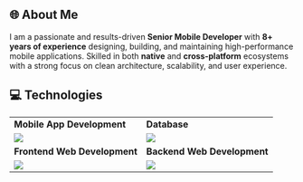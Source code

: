 <link rel="stylesheet" type="text/css" href="style.css">

## 🌐 About Me
I am a passionate and results-driven **Senior Mobile Developer** with **8+ years of experience** designing, building, and maintaining high-performance mobile applications. Skilled in both **native** and **cross-platform** ecosystems with a strong focus on clean architecture, scalability, and user experience.

## 💻 Technologies
 
<table>
<tr>
	<td><strong>Mobile App Development</strong></td>
	<td><strong>Database</strong></td>
</tr>
<tr>
	<td><img src = "https://skillicons.dev/icons?i=js,flutter,java,dart,kotlin&theme=dark"></td>
	<td><img src = "https://skillicons.dev/icons?i=postgres,mongodb,firebase,supabase,sqlite&theme=dark"></td>
</tr>
<tr>
	<td><strong>Frontend Web Development</strong></td>
	<td><strong>Backend Web Development</strong></td>
</tr>
<tr>
	<td><img src = "https://skillicons.dev/icons?i=html,css,react,angular,vue,tailwind,threejs" ></td>
	<td><img src = "https://skillicons.dev/icons?i=nodejs,nextjs,nestjs,express,django,flask&theme=dark" ></td>
</tr>
</table>

